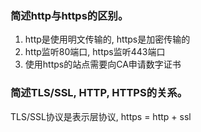 ### 简述http与https的区别。
1. http是使用明文传输的, https是加密传输的
2. http监听80端口, https监听443端口
3. 使用https的站点需要向CA申请数字证书
### 简述TLS/SSL, HTTP, HTTPS的关系。
TLS/SSL协议是表示层协议, https = http + ssl